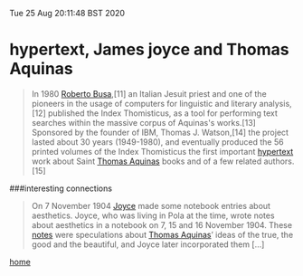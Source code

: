 Tue 25 Aug 20:11:48 BST 2020


# hypertext, James joyce and Thomas Aquinas



> In 1980 [Roberto Busa](),[11] an Italian Jesuit priest and one of the pioneers in the usage of computers for linguistic and literary analysis,[12] published the Index Thomisticus, as a tool for performing text searches within the massive corpus of Aquinas's works.[13] Sponsored by the founder of IBM, Thomas J. Watson,[14] the project lasted about 30 years (1949-1980), and eventually produced the 56 printed volumes of the Index Thomisticus the first important [hypertext](/home/pi/Documents/hypertext.md) work about Saint [Thomas Aquinas](https://en.wikipedia.org/wiki/Thomas_Aquinas) books and of a few related authors.[15]

###interesting connections

> On 7 November 1904 [Joyce](https://jamesjoyce.ie/on-this-day-7-november/) made some notebook entries about aesthetics. Joyce, who was living in Pola at the time, wrote notes about aesthetics in a notebook on 7, 15 and 16 November 1904. These [notes](https://jamesjoyce.ie/on-this-day-7-november/) were speculations about [Thomas Aquinas](http://www.jjon.org/joyce-s-allusions/aquinas)’ ideas of the true, the good and the beautiful, and Joyce later incorporated them […]

[home](/home/pi/Documents/notes-index.md)